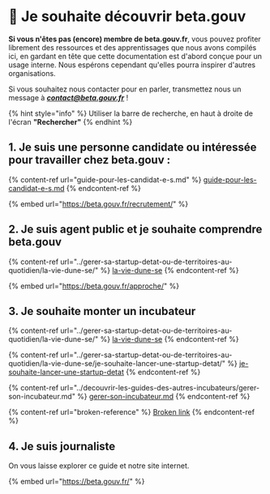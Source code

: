 # 🧐 Je souhaite découvrir beta.gouv

**Si vous n'êtes pas (encore) membre de beta.gouv.fr**, vous pouvez profiter librement des ressources et des apprentissages que nous avons compilés ici, en gardant en tête que cette documentation est d'abord conçue pour un usage interne. Nous espérons cependant qu'elles pourra inspirer d'autres organisations.

Si vous souhaitez nous contacter pour en parler, transmettez nous un message à _**contact@beta.gouv.fr**_ !

{% hint style="info" %}
Utiliser la barre de recherche, en haut à droite de l'écran **"Rechercher"**
{% endhint %}

## 1. Je suis une personne candidate ou intéressée pour travailler chez beta.gouv :

{% content-ref url="guide-pour-les-candidat-e-s.md" %}
[guide-pour-les-candidat-e-s.md](guide-pour-les-candidat-e-s.md)
{% endcontent-ref %}

{% embed url="https://beta.gouv.fr/recrutement/" %}

## 2. Je suis agent public et je souhaite comprendre beta.gouv

{% content-ref url="../gerer-sa-startup-detat-ou-de-territoires-au-quotidien/la-vie-dune-se/" %}
[la-vie-dune-se](../gerer-sa-startup-detat-ou-de-territoires-au-quotidien/la-vie-dune-se/)
{% endcontent-ref %}

{% embed url="https://beta.gouv.fr/approche/" %}

## 3. Je souhaite monter un incubateur

{% content-ref url="../gerer-sa-startup-detat-ou-de-territoires-au-quotidien/la-vie-dune-se/" %}
[la-vie-dune-se](../gerer-sa-startup-detat-ou-de-territoires-au-quotidien/la-vie-dune-se/)
{% endcontent-ref %}

{% content-ref url="../gerer-sa-startup-detat-ou-de-territoires-au-quotidien/la-vie-dune-se/je-souhaite-lancer-une-startup-detat/" %}
[je-souhaite-lancer-une-startup-detat](../gerer-sa-startup-detat-ou-de-territoires-au-quotidien/la-vie-dune-se/je-souhaite-lancer-une-startup-detat/)
{% endcontent-ref %}

{% content-ref url="../decouvrir-les-guides-des-autres-incubateurs/gerer-son-incubateur.md" %}
[gerer-son-incubateur.md](../decouvrir-les-guides-des-autres-incubateurs/gerer-son-incubateur.md)
{% endcontent-ref %}

{% content-ref url="broken-reference" %}
[Broken link](broken-reference)
{% endcontent-ref %}

## 4. Je suis journaliste

On vous laisse explorer ce guide et notre site internet.

{% embed url="https://beta.gouv.fr/" %}

